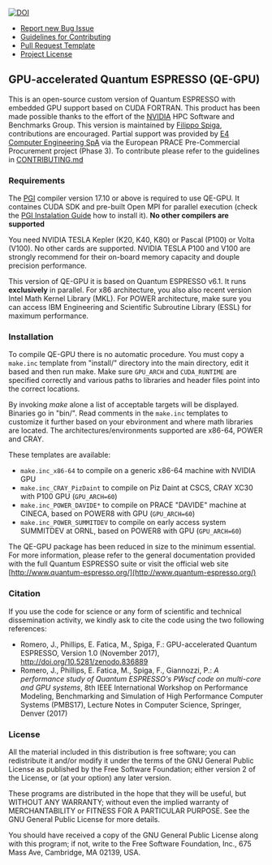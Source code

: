 [![DOI](https://zenodo.org/badge/80047177.svg)](https://zenodo.org/badge/latestdoi/80047177)

- [Report new Bug Issue](https://github.com/RSE-Cambridge/qe-gpu/issues/new)
- [Guidelines for Contributing](CONTRIBUTING.md)
- [Pull Request Template](.github/PULL_REQUEST_TEMPLATE.md)
- [Project License](License)


## GPU-accelerated Quantum ESPRESSO (QE-GPU)

This is an open-source custom version of Quantum ESPRESSO with embedded GPU
support based on CUDA FORTRAN. This product has been made possible thanks to
the effort of the [NVIDIA](http://www.nvidia.com/page/home.html) HPC Software
and Benchmarks Group. This version is maintained by
[Filippo Spiga](https://github.com/fspiga), contributions are encouraged. Partial 
support was provided by [E4 Computer Engineering SpA](https://www.e4company.com/en/)
via the European PRACE Pre-Commercial Procurement project (Phase 3). To contribute
please refer to the guidelines in [CONTRIBUTING.md](CONTRIBUTING.md)


### Requirements

The [PGI](http://www.pgroup.com/products/community.htm) compiler version 17.10
or above is required to use QE-GPU. It containes CUDA SDK and pre-built 
Open MPI for parallel execution (check the
[PGI Instalation Guide](http://www.pgroup.com/doc/pgiinstall174.pdf) how to 
install it). **No other compilers are supported**

You need NVIDIA TESLA Kepler (K20, K40, K80) or Pascal (P100) or Volta (V100). 
No other cards are supported. NVIDIA TESLA P100 and V100 are strongly recommend 
for their on-board memory capacity and douple precision performance.

This version of QE-GPU it is based on Quantum ESPRESSO v6.1. It runs **exclusively** 
in parallel. For x86 architecture, you also also recent version Intel Math Kernel 
Library (MKL). For POWER architecture, make sure you can access IBM Engineering and 
Scientific Subroutine Library (ESSL) for maximum performance.


### Installation

To compile QE-GPU there is no automatic procedure. You must copy a `make.inc` template from "install/" directory into the main directory, edit it based and then run make. Make sure `GPU_ARCH` and `CUDA_RUNTIME` are specified correctly and various paths to libraries and header files point into the correct locations.

By invoking _make_ alone a list of acceptable targets will be displayed. Binaries go in "bin/". Read comments in the `make.inc` templates to customize it further based on your ebvironment and where math libraries are located. The architectures/environments supported are x86-64, POWER and CRAY.

These templates are available:
* `make.inc_x86-64` to compile on a generic x86-64 machine with NVIDIA GPU
* `make.inc_CRAY_PizDaint` to compile on Piz Daint at CSCS, CRAY XC30 with P100 GPU (`GPU_ARCH=60`)
* `make.inc_POWER_DAVIDE*` to compile on PRACE "DAVIDE" machine at CINECA, based on POWER8 with GPU (`GPU_ARCH=60`)
* `make.inc_POWER_SUMMITDEV` to compile on early access system SUMMITDEV at ORNL, based on POWER8 with GPU (`GPU_ARCH=60`)

The QE-GPU package has been reduced in size to the minimum essential. For more
information, please refer to the general documentation provided with the full
Quantum ESPRESSO suite or visit the official web site
[http://www.quantum-espresso.org/](http://www.quantum-espresso.org/)


### Citation

If you use the code for science or any form of scientific and technical dissemination activity, we kindly ask to cite the code using the two following references:
* Romero, J., Phillips, E. Fatica, M., Spiga, F.: GPU-accelerated Quantum ESPRESSO, Version 1.0 (November 2017), http://doi.org/10.5281/zenodo.836889 
* Romero, J., Phillips, E. Fatica, M., Spiga, F., Giannozzi, P.: _A performance study of Quantum ESPRESSO's PWscf code on multi-core and GPU systems_, 8th IEEE International Workshop on Performance Modeling, Benchmarking and Simulation of High Performance Computer Systems (PMBS17), Lecture Notes in Computer Science, Springer, Denver (2017)


### License

All the material included in this distribution is free software; you can
redistribute it and/or modify it under the terms of the GNU General Public
License as published by the Free Software Foundation; either version 2 of the
License, or (at your option) any later version.

These programs are distributed in the hope that they will be useful, but
WITHOUT ANY WARRANTY; without even the implied warranty of MERCHANTABILITY or
FITNESS FOR A PARTICULAR PURPOSE. See the GNU General Public License for more
details.

You should have received a copy of the GNU General Public License along with
this program; if not, write to the Free Software Foundation, Inc., 675 Mass
Ave, Cambridge, MA 02139, USA.

